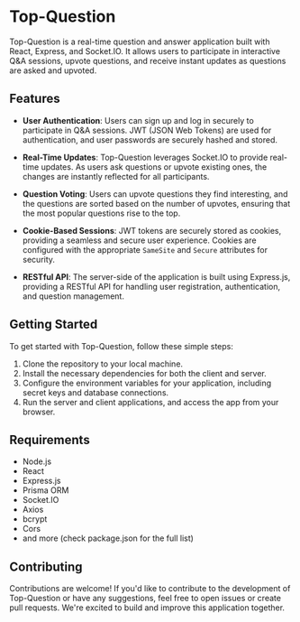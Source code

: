 # Top-Question

Top-Question is a real-time question and answer application built with React, Express, and Socket.IO. It allows users to participate in interactive Q&A sessions, upvote questions, and receive instant updates as questions are asked and upvoted.

## Features

- **User Authentication**: Users can sign up and log in securely to participate in Q&A sessions. JWT (JSON Web Tokens) are used for authentication, and user passwords are securely hashed and stored.

- **Real-Time Updates**: Top-Question leverages Socket.IO to provide real-time updates. As users ask questions or upvote existing ones, the changes are instantly reflected for all participants.

- **Question Voting**: Users can upvote questions they find interesting, and the questions are sorted based on the number of upvotes, ensuring that the most popular questions rise to the top.

- **Cookie-Based Sessions**: JWT tokens are securely stored as cookies, providing a seamless and secure user experience. Cookies are configured with the appropriate `SameSite` and `Secure` attributes for security.

- **RESTful API**: The server-side of the application is built using Express.js, providing a RESTful API for handling user registration, authentication, and question management.

## Getting Started

To get started with Top-Question, follow these simple steps:

1. Clone the repository to your local machine.
2. Install the necessary dependencies for both the client and server.
3. Configure the environment variables for your application, including secret keys and database connections.
4. Run the server and client applications, and access the app from your browser.

## Requirements

- Node.js
- React
- Express.js
- Prisma ORM
- Socket.IO
- Axios
- bcrypt
- Cors
- and more (check package.json for the full list)

## Contributing

Contributions are welcome! If you'd like to contribute to the development of Top-Question or have any suggestions, feel free to open issues or create pull requests. We're excited to build and improve this application together.
